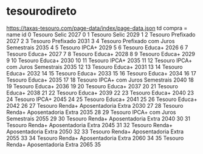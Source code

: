# tesourodireto
 https://taxas-tesouro.com/page-data/index/page-data.json
td compra =
                                           name     id
0                            Tesouro Selic 2027     0
1                            Tesouro Selic 2029     1
2                        Tesouro Prefixado 2027     2
3                        Tesouro Prefixado 2031     3
4   Tesouro Prefixado com Juros Semestrais 2035     4
5                            Tesouro IPCA+ 2029     5
6                           Tesouro Educa+ 2026     6
7                           Tesouro Educa+ 2027     7
8                           Tesouro Educa+ 2028     8
9                           Tesouro Educa+ 2029     9
10                          Tesouro Educa+ 2030     10
11                           Tesouro IPCA+ 2035     11
12      Tesouro IPCA+ com Juros Semestrais 2035     12
13                          Tesouro Educa+ 2031     13
14                          Tesouro Educa+ 2032     14
15                          Tesouro Educa+ 2033     15
16                          Tesouro Educa+ 2034     16
17                          Tesouro Educa+ 2035     17
18      Tesouro IPCA+ com Juros Semestrais 2040     18
19                          Tesouro Educa+ 2036     19
20                          Tesouro Educa+ 2037     20
21                          Tesouro Educa+ 2038     21
22                          Tesouro Educa+ 2039     22
23                          Tesouro Educa+ 2040     23
24                           Tesouro IPCA+ 2045     24
25                          Tesouro Educa+ 2041     25
26                          Tesouro Educa+ 2042     26
27      Tesouro Renda+ Aposentadoria Extra 2030     27
28      Tesouro Renda+ Aposentadoria Extra 2035     28
29      Tesouro IPCA+ com Juros Semestrais 2055     29
30      Tesouro Renda+ Aposentadoria Extra 2040     30
31      Tesouro Renda+ Aposentadoria Extra 2045     31
32      Tesouro Renda+ Aposentadoria Extra 2050     32
33      Tesouro Renda+ Aposentadoria Extra 2055     33
34      Tesouro Renda+ Aposentadoria Extra 2060     34
35      Tesouro Renda+ Aposentadoria Extra 2065     35

